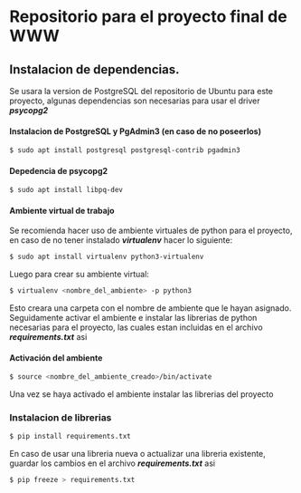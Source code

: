 # Repositorio para el proyecto final de WWW

## Instalacion de dependencias.

Se usara la version de PostgreSQL del repositorio de Ubuntu para este proyecto, algunas dependencias son necesarias para usar el driver ***psycopg2***  

#### Instalacion de PostgreSQL y PgAdmin3 (en caso de no poseerlos)

```sh
$ sudo apt install postgresql postgresql-contrib pgadmin3
```

#### Depedencia de psycopg2 

```sh
$ sudo apt install libpq-dev
```

#### Ambiente virtual de trabajo

Se recomienda hacer uso de ambiente virtuales de python para el proyecto, en caso de no tener instalado ***virtualenv*** hacer lo siguiente:

```sh
$ sudo apt install virtualenv python3-virtualenv
```

Luego para crear su ambiente virtual:

```sh
$ virtualenv <nombre_del_ambiente> -p python3 
```

Esto creara una carpeta con el nombre de ambiente que le hayan asignado.
Seguidamente activar el ambiente e instalar las librerias de python necesarias para el proyecto, las cuales estan incluidas en el archivo ***requirements.txt*** asi

#### Activación del ambiente

```sh
$ source <nombre_del_ambiente_creado>/bin/activate
```

Una vez se haya activado el ambiente instalar las librerias del proyecto
### Instalacion de librerias

```sh
$ pip install requirements.txt
```

En caso de usar una libreria nueva o actualizar una libreria existente, guardar los cambios en el archivo ***requirements.txt*** asi

```sh
$ pip freeze > requirements.txt
```
